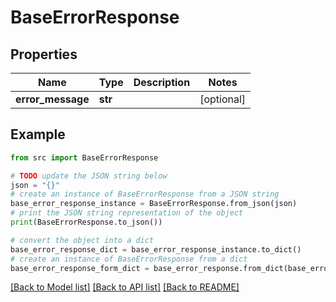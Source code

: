 # BaseErrorResponse


## Properties

Name | Type | Description | Notes
------------ | ------------- | ------------- | -------------
**error_message** | **str** |  | [optional] 

## Example

```python
from src import BaseErrorResponse

# TODO update the JSON string below
json = "{}"
# create an instance of BaseErrorResponse from a JSON string
base_error_response_instance = BaseErrorResponse.from_json(json)
# print the JSON string representation of the object
print(BaseErrorResponse.to_json())

# convert the object into a dict
base_error_response_dict = base_error_response_instance.to_dict()
# create an instance of BaseErrorResponse from a dict
base_error_response_form_dict = base_error_response.from_dict(base_error_response_dict)
```
[[Back to Model list]](../README.md#documentation-for-models) [[Back to API list]](../README.md#documentation-for-api-endpoints) [[Back to README]](../README.md)


